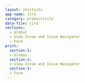```yaml
---
layout: shortcuts
app-name: Jira
category: productivity
data-file: jira
sections:
  - Global
  - View Issue and Issue Navigator
  - Form
print:
  section-1:
  - Global
  section-2:
  - View Issue and Issue Navigator
  section-3:
  - Form
---
```

